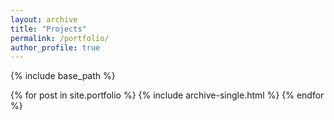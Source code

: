 ```yaml
---
layout: archive 
title: "Projects" 
permalink: /portfolio/ 
author_profile: true
---
```

{% include base_path %}

{% for post in site.portfolio %}
{% include archive-single.html %}
{% endfor %}
